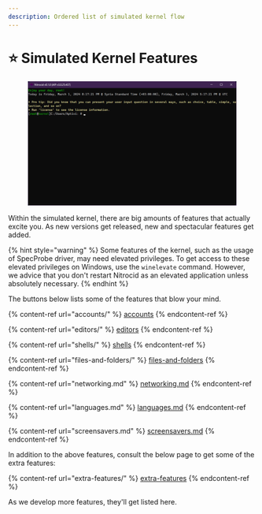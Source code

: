 ```yaml
---
description: Ordered list of simulated kernel flow
---
```


# ⭐ Simulated Kernel Features

<figure><img src="../../.gitbook/assets/002-shell.png" alt=""><figcaption></figcaption></figure>

Within the simulated kernel, there are big amounts of features that actually excite you. As new versions get released, new and spectacular features get added.

{% hint style="warning" %}
Some features of the kernel, such as the usage of SpecProbe driver, may need elevated privileges. To get access to these elevated privileges on Windows, use the `winelevate` command. However, we advice that you don't restart Nitrocid as an elevated application unless absolutely necessary.
{% endhint %}

The buttons below lists some of the features that blow your mind.

{% content-ref url="accounts/" %}
[accounts](accounts/)
{% endcontent-ref %}

{% content-ref url="editors/" %}
[editors](editors/)
{% endcontent-ref %}

{% content-ref url="shells/" %}
[shells](shells/)
{% endcontent-ref %}

{% content-ref url="files-and-folders/" %}
[files-and-folders](files-and-folders/)
{% endcontent-ref %}

{% content-ref url="networking.md" %}
[networking.md](networking.md)
{% endcontent-ref %}

{% content-ref url="languages.md" %}
[languages.md](languages.md)
{% endcontent-ref %}

{% content-ref url="screensavers.md" %}
[screensavers.md](screensavers.md)
{% endcontent-ref %}

In addition to the above features, consult the below page to get some of the extra features:

{% content-ref url="extra-features/" %}
[extra-features](extra-features/)
{% endcontent-ref %}

As we develop more features, they'll get listed here.
